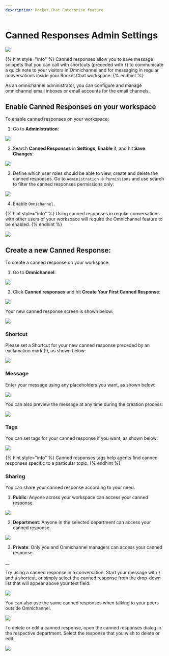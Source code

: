 ```yaml
---
description: Rocket.Chat Enterprise feature
---
```


# Canned Responses Admin Settings

![](../../../.gitbook/assets/2021-06-10_22-31-38.jpg)

{% hint style="info" %}
Canned responses allow you to save message snippets that you can call with shortcuts \(preceded with `!`\) to communicate a quick note to your visitors in Omnichannel and for messaging in regular conversations inside your Rocket.Chat workspace.
{% endhint %}

As an omnichannel administrator, you can configure and manage omnichannel email inboxes or email accounts for the email channels.

## Enable Canned Responses on your workspace

To enable canned responses on your workspace:

1. Go to **Administration**:

![](../../../.gitbook/assets/image%20%28241%29.png)

2. Search **Canned Responses** in **Settings**, **Enable** it, and hit **Save Changes**:

![](../../../.gitbook/assets/image%20%28502%29.png)

3. Define which user roles should be able to view, create and delete the canned responses. Go to `Administration` -&gt; `Permissions` and use search to filter the canned responses permissions only:

![](../../../.gitbook/assets/screenshot-2020-07-28-at-00.16.30.png)

4. Enable `Omnichannel`. 

{% hint style="info" %}
Using canned responses in regular conversations with other users of your workspace will require the Omnichannel feature to be enabled.
{% endhint %}

![](../../../.gitbook/assets/screenshot-2020-07-28-at-00.23.19.png)

## Create a new Canned Response:

To create a canned response on your workspace:

1. Go to **Omnichannel**:

![](../../../.gitbook/assets/image%20%28493%29.png)

2. Click **Canned responses** and hit **Create Your First Canned Response**:

![](../../../.gitbook/assets/image%20%28499%29.png)

Your new canned response screen is shown below:

![](../../../.gitbook/assets/image%20%28506%29.png)

### Shortcut

Please set a Shortcut for your new canned response preceded by an exclamation mark \(!\), as shown below:

![](../../../.gitbook/assets/image%20%28491%29.png)



### Message

Enter your message using any placeholders you want, as shown below:

![](../../../.gitbook/assets/image%20%28490%29.png)

You can also preview the message at any time during the creation process:

![](../../../.gitbook/assets/image%20%28494%29.png)

### Tags

You can set tags for your canned response if you want, as shown below:

![](../../../.gitbook/assets/image%20%28505%29.png)

{% hint style="info" %}
Canned responses tags help agents find canned responses specific to a particular topic.
{% endhint %}

### Sharing

You can share your canned response according to your need. 

1. **Public**: Anyone across your workspace can access your canned response.

![](../../../.gitbook/assets/image%20%28503%29.png)

2. **Department**: Anyone in the selected department can access your canned response.

![](../../../.gitbook/assets/image%20%28492%29.png)

3. **Private**: Only you and Omnichannel managers can access your canned response.

 __

Try using a canned response in a conversation. Start your message with `!` and a shortcut, or simply select the canned response from the drop-down list that will appear above your text field:

![](../../../.gitbook/assets/screenshot-2020-07-28-at-11.54.00.png)

You can also use the same canned responses when talking to your peers outside Omnichannel.

![](../../../.gitbook/assets/canned.gif)

To delete or edit a canned response, open the canned responses dialog in the respective department. Select the response that you wish to delete or edit.

![](../../../.gitbook/assets/screenshot-2020-07-28-at-12.08.17.png)

